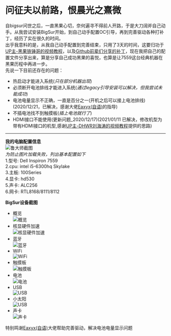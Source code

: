 # 问征夫以前路，恨晨光之熹微
   自bigsur问世之后，一直黑果心切，奈何遍寻不得前人开路，于是大刀阔斧自己动手。从我尝试安装BigSur开始，到自己动手配置OC引导，再到完善驱动各种打补丁，经历了实在很久的时间。  
   出乎我意料的是，从我自己动手配置到完善结束，只用了3天的时间，这要归功于[UP主-黑果铁锤哥的视频教程](https://www.bilibili.com/video/BV1DZ4y137XB)，以及[Github前辈们分享的补丁](https://github.com/daliansky/OC-little)，现在我把自己的配置文件分享出来，算是分享自己成功黑果的喜悦，也算是让7559这台经典机器在黑果历程中再进一步。  
   先说一下目前还存在的问题：
   * 热启动才能进入系统(_只在部分机器出现_)
   * 必须断开电池排线才能进入系统(_通过legacy引导安装可以解决，但我尝试未能成功_)
   * 电池电量显示不正确，一直是百分之一(开机之后可以接上电池排线)(2020/12/21，已解决，感谢大佬[Eaxyx(自语)](https://github.com/Eaxyx)的指导)
   * 不插电池找不到触摸板(_插上电池就行了_) 
   * HDMI接口不能使用(更新问题_2020/12/17)(2021/01/11 已解决，修改机型为带有HDMI接口的机型,感谢[UP主-DHWR刘海涛的视频教程](https://www.bilibili.com/video/BV1AT4y157oJ?from=search&seid=5700509783862820293)提供的思路)
   
   ------------------------------------------------------
   
  **我的电脑配置信息**  
![鲁大师截图](https://github.com/worship76/dell7559_Hackintosh_Bigsur/blob/master/images/电脑配置.jpg)  
_为防止图片加载失败，列出基本配置如下_  
1.型号:  Dell Inspiron 7559  
2.cpu:  intel i5-6300hq  Skylake  
3.主板:  100Series  
4.显卡:  hd530  
5.声卡:  ALC256  
6.网卡:  RTL8168/8111/8112  


  **BigSur设备截图**  
  * 概览  
  ![概览](https://github.com/worship76/dell7559_Hackintosh_Bigsur/blob/master/images/概览.png)
  * 核显硬件加速  
  ![核显硬件加速](https://github.com/worship76/dell7559_Hackintosh_Bigsur/blob/master/images/硬件加速.png)
  * 蓝牙  
  ![蓝牙](https://github.com/worship76/dell7559_Hackintosh_Bigsur/blob/master/images/蓝牙.png)
  * WiFi  
  ![WiFi](https://github.com/worship76/dell7559_Hackintosh_Bigsur/blob/master/images/WiFi.png)
  * 触摸板  
  ![触摸板](https://github.com/worship76/dell7559_Hackintosh_Bigsur/blob/master/images/触摸板.png)
  * 电池  
  ![电池](https://github.com/worship76/dell7559_Hackintosh_Bigsur/blob/master/images/电池.png)
  * USB  
  ![USB](https://github.com/worship76/dell7559_Hackintosh_Bigsur/blob/master/images/USB.png)
  * 小太阳  
  ![USB](https://github.com/worship76/dell7559_Hackintosh_Bigsur/blob/master/images/小太阳.png) 
  * 声卡  
  ![声卡](https://github.com/worship76/dell7559_Hackintosh_Bigsur/blob/master/images/声卡.png)

特别鸣谢[Eaxyx(自语)](https://github.com/Eaxyx)大佬帮助完善驱动，解决电池电量显示问题



